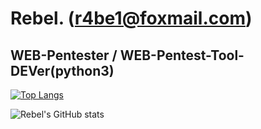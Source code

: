 # Rebel. (r4be1@foxmail.com)
## WEB-Pentester  /  WEB-Pentest-Tool-DEVer(python3)

[![Top Langs](https://github-readme-stats.vercel.app/api/top-langs/?username=R4be1&layout=radical)](https://github.com/anuraghazra/github-readme-stats)

![Rebel's GitHub stats](https://github-readme-stats.vercel.app/api?username=R4be1&show_icons=true&theme=radical) 
